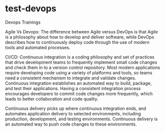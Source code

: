 # test-devops
Devops Trainings

Agile Vs Devops:
The difference between Agile versus DevOps is that Agile is a philosophy about how to develop and deliver software, while DevOps describes how to continuously deploy code through the use of modern tools and automated processes.


CI/CD:
Continuous integration is a coding philosophy and set of practices that drive development teams to frequently implement small code changes and check them in to a version control repository. Most modern applications require developing code using a variety of platforms and tools, so teams need a consistent mechanism to integrate and validate changes. Continuous integration establishes an automated way to build, package, and test their applications. Having a consistent integration process encourages developers to commit code changes more frequently, which leads to better collaboration and code quality.

Continuous delivery picks up where continuous integration ends, and automates application delivery to selected environments, including production, development, and testing environments. Continuous delivery is an automated way to push code changes to these environments.